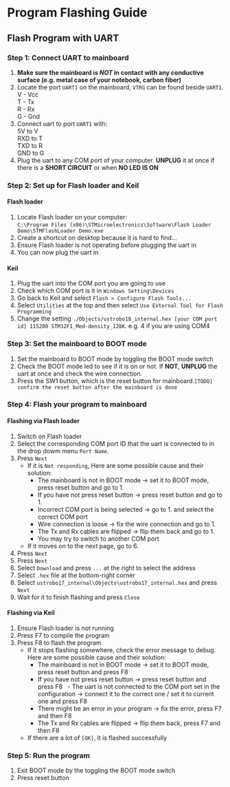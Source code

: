 # Program Flashing Guide

## Flash Program with UART

### Step 1: Connect UART to mainboard
1. **Make sure the mainboard is *NOT* in contact with any conductive surface (e.g. metal case of your notebook, carbon fiber)**
2. Locate the port `UART1` on the mainboard, `VTRG` can be found beside `UART1`.<br>
  V - Vcc<br>
  T - Tx<br>
  R - Rx<br>
  G - Gnd
3. Connect uart to port `UART1` with:<br>
  5V  to V<br>
  RXD to T<br>
  TXD to R<br>
  GND to G
4. Plug the uart to any COM port of your computer. **UNPLUG** it at once if there is a **SHORT CIRCUIT** or when **NO LED IS ON**

### Step 2: Set up for Flash loader and Keil

#### Flash loader
1. Locate Flash loader on your computer:<br>
   `C:\Program Files (x86)\STMicroelectronics\Software\Flash Loader Demo\STMFlashLoader Demo.exe`
2. Create a shortcut on desktop because it is hard to find...
3. Ensure Flash loader is not operating before plugging the uart in
4. You can now plug the uart in

#### Keil
1. Plug the uart into the COM port you are going to use
2. Check which COM port is it in `Windows Setting\Devices`
3. Go back to Keil and select `Flash > Configure Flash Tools...`
4. Select `Utilities` at the top and then select `Use External Tool for Flash Programming`
5. Change the setting `./Objects/ustrobo18_internal.hex [your COM port id] 115200 STM32F1_Med-density_128K`. e.g. 4 if you are using COM4

### Step 3: Set the mainboard to BOOT mode
1. Set the mainboard to BOOT mode by toggling the BOOT mode switch
2. Check the BOOT mode led to see if it is on or not. If **NOT**, **UNPLUG** the uart at once and check the wire connection.
3. Press the SW1 button, which is the reset button for mainboard.`[TODO] confirm the reset button after the mainboard is done`

### Step 4: Flash your program to mainboard

#### Flashing via Flash loader
1. Switch on Flash loader
2. Select the corresponding COM port ID that the uart is connected to in the drop dowm menu `Port Name`.
3. Press `Next`
   * If it is `Not responding`, Here are some possible cause and their solution:
     - The mainboard is not in BOOT mode -> set it to BOOT mode, press reset button and go to 1.
     - If you have not press reset button -> press reset button and go to 1.
     - Incorrect COM port is being selected -> go to 1. and select the correct COM port
     - Wire connection is loose -> fix the wire connection and go to 1.
     - The Tx and Rx cables are flipped -> flip them back and go to 1.
     - You may try to switch to another COM port
   * If it moves on to the next page, go to 6.
4. Press `Next`
5. Press `Next`
6. Select `Download` and press `...` at the right to select the address
7. Select `.hex` file at the bottom-right corner
8. Select `ustrobo17_internal\Objects\ustrobo17_internal.hex` and press `Next`
9. Wait for it to finish flashing and press `Close`

#### Flashing via Keil
1. Ensure Flash loader is not running
2. Press F7 to compile the program
3. Press F8 to flash the program
   * If it stops flashing somewhere, check the error message to debug. Here are some possible cause and their solution:
     - The mainboard is not in BOOT mode -> set it to BOOT mode, press reset button and press F8
     - If you have not press reset button -> press reset button and press F8
     - The uart is not connected to the COM port set in the configuration -> connect it to the correct one / set it to current one and press F8
     - There might be an error in your program -> fix the error, press F7 and then F8
     - The Tx and Rx cables are flipped -> flip them back, press F7 and then F8
   * If there are a lot of `[OK]`, it is flashed successfully

### Step 5: Run the program
1. Exit BOOT mode by the toggling the BOOT mode switch
2. Press reset button

